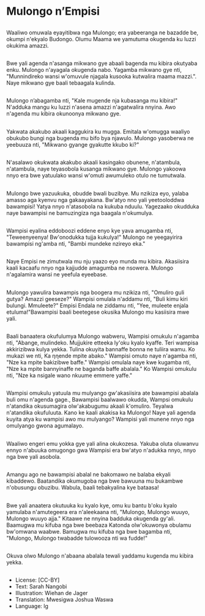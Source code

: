 # Mulongo n’Empisi

##
Waaliwo omuwala eyayitibwa
nga Mulongo; era yabeeranga
ne bazadde be, okumpi n'ekyalo
Budongo.
Olumu Maama we yamutuma
okugenda ku luzzi okukima
amazzi.

##
Bwe yali agenda n'asanga
mikwano gye abaali bagenda
mu kibira okutyaba enku.
Mulongo n'ayagala okugenda
nabo. Yagamba mikwano gye
nti, "Munnindireko wansi
w'omuvule njagala kusooka
kutwalira maama mazzi.".
Naye mikwano gye baali
tebaagala kulinda.

##
Mulongo n’abagamba nti, "Kale
mugende nja kubasanga mu
kibira!"
N'adduka mangu ku luzzi
n'asena amazzi n'agatwalira
nnyina.
Awo n'agenda mu kibira
okunoonya mikwano gye.

##
Yakwata akakubo akaali
kaggukira ku mugga.
Emitala w'omugga waaliyo
obukubo bungi nga bugenda
mu bifo bya njawulo.
Mulongo yasoberwa ne
yeebuuza nti, "Mikwano gyange
gyakutte kkubo ki?"

##
N'asalawo okukwata akakubo
akaali kasingako obunene,
n'atambula, n'atambula, naye
teyasobola kusanga mikwano
gye.
Mulongo yakoowa nnyo era bwe
yatuulako wansi w'omuti
awumuleko otulo ne tumutwala.

##
Mulongo bwe yazuukuka,
obudde bwali buzibye. Mu
nzikiza eyo, yalaba amasso aga
kyenvu nga gakaayakana.
Bw'atyo nno yali yeetooloddwa
bawampisi!
Yatya nnyo n'atasobola na
kukuba nduulu. Yagezaako
okudduka naye bawampisi ne
bamuzingiza nga baagala
n'okumulya.

##
Wampisi eyalina eddoboozi
eddene enyo kye yava
amugamba nti, "Teweenyeenya!
Bw'onodukka tujja kukulya!"
Mulongo ne yeegayirira
bawampisi ng'amba nti, "Bambi
mundeke nzireyo eka."

##
Naye Empisi ne zimutwala mu
nju yaazo eyo munda mu kibira.
Akasiisira kaali kacaafu nnyo
nga kajjudde amagumba ne
nsowera.
Mulongo n'agalamira wansi ne
yeefula eyeebase.

##
Mulongo yawulira bawampis
nga boogera mu nzikiza nti,
"Omuliro guli gutya? Amazzi
geeseze?" Wampisi omulala
n'addamu nti, "Buli kimu kiri
bulungi. Mmuleete?"
Empisi Endala ne ziddamu nti,
"Yee, muleete enjala
etuluma!"Bawampisi baali
beetegese okusika Mulongo mu
kasiisira mwe yali.

##
Baali banaatera okufulumya
Mulongo wabweru, Wampisi
omukulu n'agamba nti,
"Abange, mulindeko. Mujjukire
etteeka ly'oku kyalo kyaffe. Teri
wampisa akkirizibwa kulya
yekka. Tulina okuyita bannaffe
bonna ne tuliira wamu.
Ko mukazi we nti, Ka ηηende
mpite abako." Wampisi omuto
naye n'agamba nti, "Nze ka
mpite bakizibwe baffe."
Wampisi omulala naye kwe
kugamba nti, "Nze ka mpite
bannyinaffe ne baganda baffe
abalala." Ko Wampisi omukulu
nti, "Nze ka nsigale wano
nkuume emmere yaffe."

##
Wampisi omukulu yatuula mu
mulyango gw'akasiisira ate
bawampisi abalala buli omu
n'agenda gage.,
Bawampisi baalwawo okudda,
Wampsi omukulu n'atandika
okusumagira olw'akabugumu
akaali k'omuliro. Teyalwa
n'atandika okufuluuta.
Kano ke kaali akakisa ka
Mulongo! Naye yali agenda
kuyita atya ku wampisi awo mu
mulyango? Wampisi yali
munene nnyo nga omulyango
gwona agumalayo.

##
Waaliwo engeri emu yokka gye
yali alina okukozesa.
Yakuba oluta oluwanvu ennyo
n'abuuka omugongo gwa
Wampisi era bw'atyo n'adukka
nnyo, nnyo nga bwe yali
asobola.

##
Amangu ago ne bawampisi
abalal ne bakomawo ne balaba
ekyali kibaddewo.
Baatandika okumugoba nga
bwe bawuuna mu bukambwe
n'obusungu obuzibu.
Wabula, baali tebakyalina kye
bataasa!

##
Bwe yali anaatera okutuuka ku
kyalo kye, omu ku bantu b'oku
kyalo yamulaba n'amutegeera
era n'aleekaana nti, "Mulongo,
Mulongo wuuyo, Mulongo
wuuyo ajja."
Kitaawe ne nnyina badduka
okugenda gy'ali. Baamugwa mu
kifuba nga bwe beebaza
Katonda olw'okuwonya obulamu
bw'omwana waabwe. Bamugwa
mu kifuba nga bwe bagamba
nti, "Mulongo, Mulongo
twabadde tulowooza nti wa
fudde!"

##
Okuva olwo Mulongo n'abaana abalala tewali yaddamu kugenda mu kibira yekka.

##
* License: [CC-BY]
* Text: Sarah Nangobi
* Illustration: Wiehan de Jager
* Translation: Mwesigwa Joshua Waswa
* Language: lg
